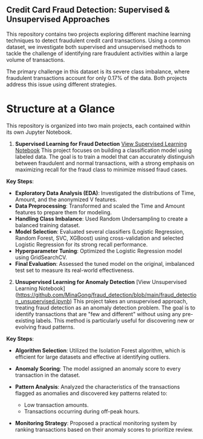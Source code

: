 ## Credit Card Fraud Detection: Supervised & Unsupervised Approaches
This repository contains two projects exploring different machine learning techniques to detect fraudulent credit card transactions. Using a common dataset, we investigate both supervised and unsupervised methods to tackle the challenge of identifying rare fraudulent activities within a large volume of transactions.

The primary challenge in this dataset is its severe class imbalance, where fraudulent transactions account for only 0.17% of the data. Both projects address this issue using different strategies.

# Structure at a Glance
This repository is organized into two main projects, each contained within its own Jupyter Notebook.

1. **Supervised Learning for Fraud Detection** [View Supervised Learning Notebook](https://github.com/MinaGong/fraud_detection/blob/main/fraud_detection_supervised.ipynb)
This project focuses on building a classification model using labeled data. The goal is to train a model that can accurately distinguish between fraudulent and normal transactions, with a strong emphasis on maximizing recall for the fraud class to minimize missed fraud cases.

**Key Steps**:
* **Exploratory Data Analysis (EDA)**: Investigated the distributions of Time, Amount, and the anonymized V features.
* **Data Preprocessing**: Transformed and scaled the Time and Amount features to prepare them for modeling.
* **Handling Class Imbalance**: Used Random Undersampling to create a balanced training dataset.
* **Model Selection**: Evaluated several classifiers (Logistic Regression, Random Forest, SVC, XGBoost) using cross-validation and selected Logistic Regression for its strong recall performance.
* **Hyperparameter Tuning**: Optimized the Logistic Regression model using GridSearchCV.
* **Final Evaluation**: Assessed the tuned model on the original, imbalanced test set to measure its real-world effectiveness.


2. **Unsupervised Learning for Anomaly Detection** [View Unsupervised Learning Notebook] (https://github.com/MinaGong/fraud_detection/blob/main/fraud_detection_unsupervised.ipynb)
This project takes an unsupervised approach, treating fraud detection as an anomaly detection problem. The goal is to identify transactions that are "few and different" without using any pre-existing labels. This method is particularly useful for discovering new or evolving fraud patterns.

**Key Steps**:
* **Algorithm Selection**: Utilized the Isolation Forest algorithm, which is efficient for large datasets and effective at identifying outliers.
* **Anomaly Scoring**: The model assigned an anomaly score to every transaction in the dataset.
* **Pattern Analysis**: Analyzed the characteristics of the transactions flagged as anomalies and discovered key patterns related to:

    * Low transaction amounts.
    * Transactions occurring during off-peak hours.

* **Monitoring Strategy**: Proposed a practical monitoring system by ranking transactions based on their anomaly scores to prioritize review.